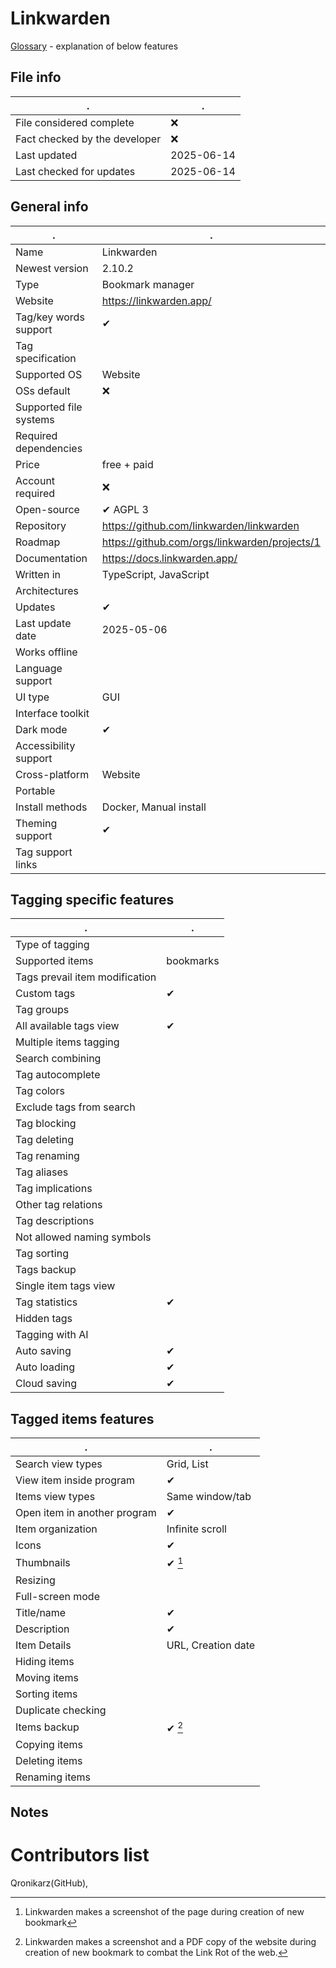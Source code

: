 # Linkwarden
[Glossary](glossary.md) - explanation of below features

## File info
. | . |
---|---
File considered complete | ❌
Fact checked by the developer | ❌
Last updated | 2025-06-14
Last checked for updates | 2025-06-14

## General info
. | . |
---|---
Name | Linkwarden
Newest version | 2.10.2
Type | Bookmark manager
Website | https://linkwarden.app/
Tag/key words support | ✔
Tag specification | 
Supported OS | Website
OSs default | ❌
Supported file systems | 
Required dependencies | 
Price | free + paid
Account required | ❌
Open-source | ✔ AGPL 3
Repository | https://github.com/linkwarden/linkwarden
Roadmap | https://github.com/orgs/linkwarden/projects/1
Documentation | https://docs.linkwarden.app/
Written in | TypeScript, JavaScript
Architectures | 
Updates | ✔
Last update date | 2025-05-06
Works offline | 
Language support | 
UI type | GUI
Interface toolkit | 
Dark mode | ✔
Accessibility support | 
Cross-platform | Website
Portable | 
Install methods | Docker, Manual install
Theming support | ✔
Tag support links | 

## Tagging specific features
. | . |
---|---
Type of tagging | 
Supported items | bookmarks
Tags prevail item modification | 
Custom tags | ✔
Tag groups | 
All available tags view | ✔
Multiple items tagging | 
Search combining | 
Tag autocomplete | 
Tag colors | 
Exclude tags from search | 
Tag blocking | 
Tag deleting | 
Tag renaming | 
Tag aliases | 
Tag implications | 
Other tag relations | 
Tag descriptions | 
Not allowed naming symbols | 
Tag sorting | 
Tags backup | 
Single item tags view | 
Tag statistics | ✔
Hidden tags | 
Tagging with AI | 
Auto saving | ✔
Auto loading | ✔
Cloud saving | ✔

## Tagged items features
. | . |
---|---
Search view types | Grid, List
View item inside program | ✔
Items view types | Same window/tab
Open item in another program | ✔
Item organization | Infinite scroll
Icons | ✔
Thumbnails | ✔ [^1]
Resizing | 
Full-screen mode | 
Title/name | ✔
Description | ✔
Item Details | URL, Creation date
Hiding items | 
Moving items | 
Sorting items | 
Duplicate checking | 
Items backup | ✔ [^2]
Copying items | 
Deleting items | 
Renaming items | 

## Notes


# Contributors list
Qronikarz(GitHub), 

[^1]: Linkwarden makes a screenshot of the page during creation of new bookmark
[^2]: Linkwarden makes a screenshot and a PDF copy of the website during creation of new bookmark to combat the Link Rot of the web.
